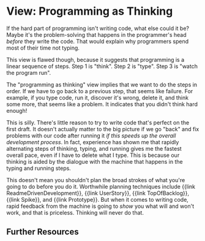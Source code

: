 # View: Programming as Thinking

If the hard part of programming isn't writing code, what else could it be? Maybe it's the problem-solving that happens in the programmer's head _before_ they write the code. That would explain why programmers spend most of their time not typing.

This view is flawed though, because it suggests that programming is a linear sequence of steps. Step 1 is "think". Step 2 is "type". Step 3 is "watch the program run".

The "programming as thinking" view implies that we want to do the steps in order. If we have to go back to a previous step, that seems like failure. For example, if you type code, run it, discover it's wrong, delete it, and think some more, that seems like a problem. It indicates that you didn't think hard enough!

This is silly. There's little reason to try to write code that's perfect on the first draft. It doesn't actually matter to the big picture if we go "back" and fix problems with our code after running it *if this speeds up the overall development process*. In fact, experience has shown me that rapidly alternating steps of thinking, typing, and running gives me the fastest overall pace, even if I have to delete what I type. This is because our thinking is aided by the dialogue with the machine that happens in the typing and running steps.

This doesn't mean you shouldn't plan the broad strokes of what you're going to do before you do it. Worthwhile planning techniques include {{link ReadmeDrivenDevelopment}}, {{link UserStory}}, {{link TopOfBacklog}}, {{link Spike}}, and {{link Prototype}}. But when it comes to  writing code, rapid feedback from the machine is going to *show* you what will and won't work, and that is priceless. Thinking will never do that.

## Further Resources

<youtube-embed videoid="f84n5oFoZBc"></youtube-embed>
